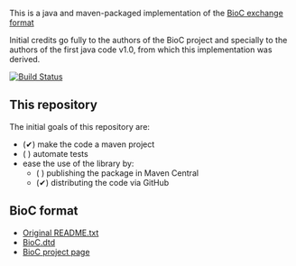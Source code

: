 This is a java and maven-packaged implementation of the [BioC exchange format](http://bioc.sourceforge.net/)

Initial credits go fully to the authors of the BioC project and specially to the authors of the first java code v1.0, from which this implementation was derived.

[![Build Status](https://travis-ci.org/jmcejuela/JBioC.svg)](https://travis-ci.org/jmcejuela/JBioC)

## This repository

The initial goals of this repository are:

* (&#x2714;) make the code a maven project
* ( ) automate tests
* ease the use of the library by:
  * ( ) publishing the package in Maven Central
  * (&#x2714;) distributing the code via GitHub

## BioC format

* [Original README.txt](README.txt)
* [BioC.dtd](BioC.dtd)
* [BioC project page](http://bioc.sourceforge.net/)
